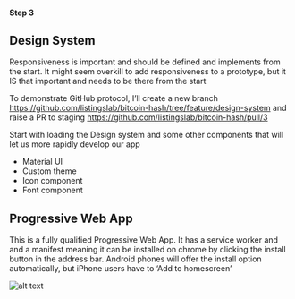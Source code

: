 #### Step 3
## Design System


Responsiveness is important and should be defined and implements from the start. It might seem overkill to add responsiveness to a prototype, but it IS that important and needs to be there from the start

To demonstrate GitHub protocol, I’ll create a new branch https://github.com/listingslab/bitcoin-hash/tree/feature/design-system  and raise a PR to staging https://github.com/listingslab/bitcoin-hash/pull/3 


Start with loading the Design system and some other components that will let us more rapidly develop our app

- Material UI
- Custom theme
- Icon component
- Font component

## Progressive Web App

This is a fully qualified Progressive Web App. It has a service worker and and a manifest meaning it can be installed on chrome by clicking the install button in the address bar. Android phones will offer the install option automatically, but iPhone users have to ‘Add to homescreen’


![alt text](../png/pwa-install-2.png "PWA
")